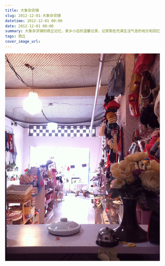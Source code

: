 ```yaml
---
title: 大象杂货铺
slug: 2012-12-01-大象杂货铺
datetime: 2012-12-01 00:00
date: 2012-12-01 00:00
summary: 大象杂货铺的商丘记忆，家乡小店的温馨记录，记录那些充满生活气息的地方和回忆。
tags: 商丘
cover_image_url: 
---
```

![73900-2607wfgsez5.png](../assets/2020/09/68287230.png)